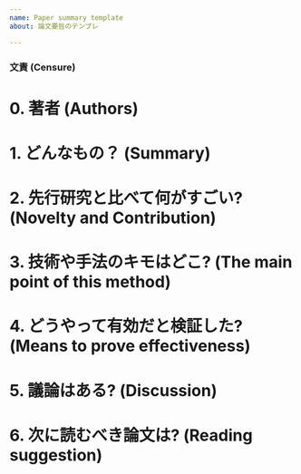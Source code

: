 ```yaml
---
name: Paper summary template
about: 論文要旨のテンプレ

---
```


### 文責 (Censure)


# 0. 著者 (Authors)


# 1. どんなもの？ (Summary)


# 2. 先行研究と比べて何がすごい? (Novelty and Contribution)


# 3. 技術や手法のキモはどこ? (The main point of this method)


# 4. どうやって有効だと検証した? (Means to prove effectiveness)


# 5. 議論はある? (Discussion)


# 6. 次に読むべき論文は? (Reading suggestion)
